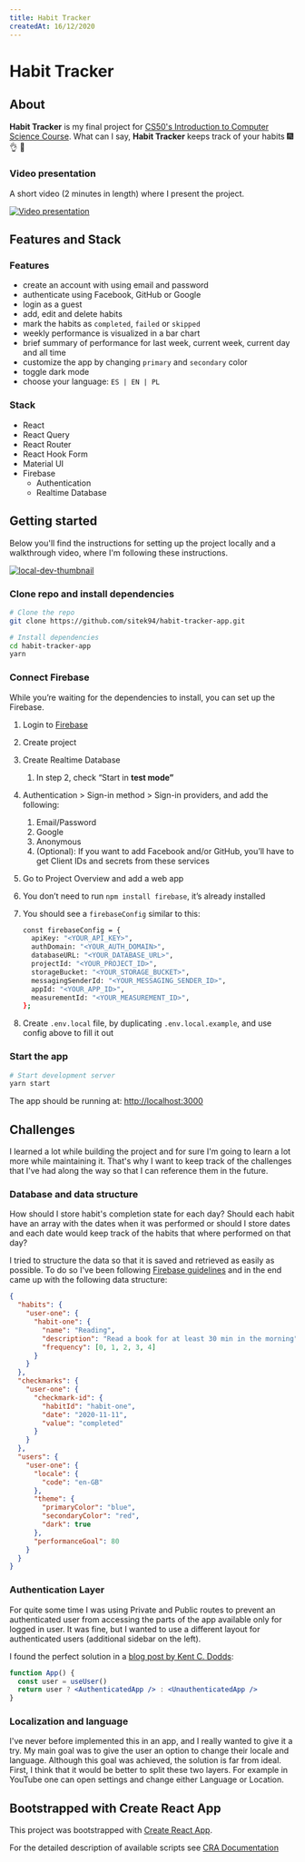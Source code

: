 ```yaml
---
title: Habit Tracker
createdAt: 16/12/2020
---
```


# Habit Tracker

## About

**Habit Tracker** is my final project for
[CS50's Introduction to Computer Science Course](https://www.edx.org/course/cs50s-introduction-to-computer-science).
What can I say, **Habit Tracker** keeps track of your habits :fireworks: :ok_hand: :tada:

### Video presentation

A short video (2 minutes in length) where I present the project.

[![Video presentation](https://i.gyazo.com/e642a79e194b30fa3deaa050e0c4b0f5.png)](https://www.youtube.com/watch?v=zIr_d1ZsIGQ)

## Features and Stack

### Features

- create an account with using email and password
- authenticate using Facebook, GitHub or Google
- login as a guest
- add, edit and delete habits
- mark the habits as `completed`, `failed` or `skipped`
- weekly performance is visualized in a bar chart
- brief summary of performance for last week, current week, current day and all time
- customize the app by changing `primary` and `secondary` color
- toggle dark mode
- choose your language: `ES | EN | PL`

### Stack

- React
- React Query
- React Router
- React Hook Form
- Material UI
- Firebase
  - Authentication
  - Realtime Database

## Getting started

Below you'll find the instructions for setting up the project locally and a walkthrough video, where I'm following these
instructions.

[![local-dev-thumbnail](https://user-images.githubusercontent.com/58401630/159131748-9181af46-22c3-4648-ae18-e82572f4843c.png)](https://youtu.be/-Iv88vi71gM)

### Clone repo and install dependencies

```bash
# Clone the repo
git clone https://github.com/sitek94/habit-tracker-app.git

# Install dependencies
cd habit-tracker-app
yarn
```

### Connect Firebase

While you’re waiting for the dependencies to install, you can set up the Firebase.

1. Login to [Firebase](https://console.firebase.google.com/)
2. Create project
3. Create Realtime Database
   1. In step 2, check “Start in **test mode”**
4. Authentication > Sign-in method > Sign-in providers, and add the following:
   1. Email/Password
   2. Google
   3. Anonymous
   4. (Optional): If you want to add Facebook and/or GitHub, you’ll have to get Client IDs and secrets from these
      services
5. Go to Project Overview and add a web app
6. You don’t need to run `npm install firebase`, it’s already installed
7. You should see a `firebaseConfig` similar to this:

   ```bash
   const firebaseConfig = {
     apiKey: "<YOUR_API_KEY>",
     authDomain: "<YOUR_AUTH_DOMAIN>",
     databaseURL: "<YOUR_DATABASE_URL>",
     projectId: "<YOUR_PROJECT_ID>",
     storageBucket: "<YOUR_STORAGE_BUCKET>",
     messagingSenderId: "<YOUR_MESSAGING_SENDER_ID>",
     appId: "<YOUR_APP_ID>",
     measurementId: "<YOUR_MEASUREMENT_ID>",
   };
   ```

8. Create `.env.local` file, by duplicating `.env.local.example`, and use config above to fill it out

### Start the app

```bash
# Start development server
yarn start
```

The app should be running at: [http://localhost:3000](http://localhost:3000/)

## Challenges

I learned a lot while building the project and for sure I'm going to learn a lot more while maintaining it. That's why I
want to keep track of the challenges that I've had along the way so that I can reference them in the future.

### Database and data structure

How should I store habit's completion state for each day? Should each habit have an array with the dates when it was
performed or should I store dates and each date would keep track of the habits that where performed on that day?

I tried to structure the data so that it is saved and retrieved as easily as possible. To do so I've been following
[Firebase guidelines](https://firebase.google.com/docs/database/web/structure-data) and in the end came up with the
following data structure:

```json
{
  "habits": {
    "user-one": {
      "habit-one": {
        "name": "Reading",
        "description": "Read a book for at least 30 min in the morning",
        "frequency": [0, 1, 2, 3, 4]
      }
    }
  },
  "checkmarks": {
    "user-one": {
      "checkmark-id": {
        "habitId": "habit-one",
        "date": "2020-11-11",
        "value": "completed"
      }
    }
  },
  "users": {
    "user-one": {
      "locale": {
        "code": "en-GB"
      },
      "theme": {
        "primaryColor": "blue",
        "secondaryColor": "red",
        "dark": true
      },
      "performanceGoal": 80
    }
  }
}
```

### Authentication Layer

For quite some time I was using Private and Public routes to prevent an authenticated user from accessing the parts of
the app available only for logged in user. It was fine, but I wanted to use a different layout for authenticated users
(additional sidebar on the left).

I found the perfect solution in a
[blog post by Kent C. Dodds](https://kentcdodds.com/blog/authentication-in-react-applications):

```jsx
function App() {
  const user = useUser()
  return user ? <AuthenticatedApp /> : <UnauthenticatedApp />
}
```

### Localization and language

I've never before implemented this in an app, and I really wanted to give it a try. My main goal was to give the user an
option to change their locale and language. Although this goal was achieved, the solution is far from ideal. First, I
think that it would be better to split these two layers. For example in YouTube one can open settings and change either
Language or Location.

## Bootstrapped with Create React App

This project was bootstrapped with [Create React App](https://github.com/facebook/create-react-app).

For the detailed description of available scripts see
[CRA Documentation](https://create-react-app.dev/docs/available-scripts)

